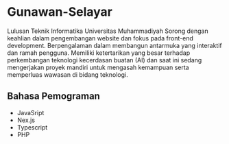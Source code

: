 # Gunawan-Selayar
Lulusan Teknik Informatika Universitas Muhammadiyah Sorong dengan keahlian dalam pengembangan website dan fokus pada front-end development. Berpengalaman dalam membangun antarmuka yang interaktif dan ramah pengguna. Memiliki ketertarikan yang besar terhadap perkembangan teknologi kecerdasan buatan (AI) dan saat ini sedang mengerjakan proyek mandiri untuk mengasah kemampuan serta memperluas wawasan di bidang teknologi.

## Bahasa Pemograman
- JavaSript
- Nex.js
- Typescript
- PHP

